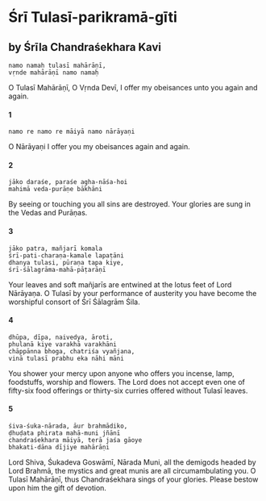 # Śrī Tulasī-parikramā-gīti

## by Śrīla Chandraśekhara Kavi

    namo namaḥ tulasī mahārāṇī,
    vṛnde mahārāṇī namo namaḥ

O Tulasī Mahārāṇī, O Vṛnda Devī, I offer my obeisances unto you again and again.

#### 1

    namo re namo re māiyā namo nārāyaṇi

O Nārāyaṇi I offer you my obeisances again and again.

#### 2

    jāko daraśe, paraśe agha-nāśa-hoi
    mahimā veda-purāṇe bākhāni

By seeing or touching you all sins are destroyed. Your glories are sung in the Vedas and Purāṇas.

#### 3

    jāko patra, mañjarī komala
    śrī-pati-charaṇa-kamale lapaṭāni
    dhanya tulasi, pūraṇa tapa kiye,
    śrī-śālagrāma-mahā-pāṭarāṇī

Your leaves and soft mañjarīs are entwined at the lotus feet of Lord Nārāyaṇa. O Tulasī by your performance of austerity you have become the worshipful consort of Śrī Śālagrām Śila.

#### 4

    dhūpa, dīpa, naivedya, āroti,
    phulanā kiye varakhā varakhāni
    chāppānna bhoga, chatriśa vyañjana,
    vinā tulasī prabhu eka nāhi māni

You shower your mercy upon anyone who offers you incense, lamp, foodstuffs, worship and flowers. The Lord does not accept even one of fifty-six food offerings or thirty-six curries offered without Tulasī leaves.

#### 5

    śiva-śuka-nārada, āur brahmādiko,
    ḍhuḍata phirata mahā-muni jñānī
    chandraśekhara māiyā, terā jaśa gāoye
    bhakati-dāna dījiye mahārāṇi

Lord Shiva, Śukadeva Goswāmī, Nārada Muni, all the demigods headed by Lord Brahmā, the mystics and great munis are all circumambulating you. O Tulasī Mahārāṇī, thus Chandraśekhara sings of your glories. Please bestow upon him the gift of devotion.

